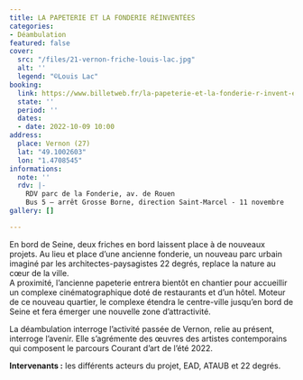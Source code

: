 ```yaml
---
title: LA PAPETERIE ET LA FONDERIE RÉINVENTÉES
categories:
- Déambulation
featured: false
cover:
  src: "/files/21-vernon-friche-louis-lac.jpg"
  alt: ''
  legend: "©Louis Lac"
booking:
  link: https://www.billetweb.fr/la-papeterie-et-la-fonderie-r-invent-es
  state: ''
  period: ''
  dates:
  - date: 2022-10-09 10:00
address:
  place: Vernon (27)
  lat: "49.1002603"
  lon: "1.4708545"
informations:
  note: ''
  rdv: |-
    RDV parc de la Fonderie, av. de Rouen
    Bus 5 – arrêt Grosse Borne, direction Saint-Marcel - 11 novembre
gallery: []

---
```

En bord de Seine, deux friches en bord laissent place à de nouveaux projets. Au lieu et place d’une ancienne fonderie, un nouveau parc urbain imaginé par les architectes-paysagistes 22 degrés, replace la nature au cœur de la ville.  
 A proximité, l’ancienne papeterie entrera bientôt en chantier pour accueillir un complexe cinématographique doté de restaurants et d’un hôtel. Moteur de ce nouveau quartier, le complexe étendra le centre-ville jusqu’en bord de Seine et fera émerger une nouvelle zone d’attractivité.

La déambulation interroge l’activité passée de Vernon, relie au présent, interroge l’avenir. Elle s’agrémente des œuvres des artistes contemporains qui composent le parcours Courant d’art de l’été 2022.

**Intervenants :** les différents acteurs du projet, EAD, ATAUB et 22 degrés.